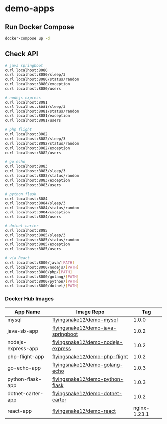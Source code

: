 # demo-apps

## Run Docker Compose

```bash
docker-compose up -d
```

## Check API

```bash
# java springboot
curl localhost:8080
curl localhost:8080/sleep/3
curl localhost:8080/status/random
curl localhost:8080/exception
curl localhost:8080/users

# nodejs express
curl localhost:8081
curl localhost:8081/sleep/3
curl localhost:8081/status/random
curl localhost:8081/exception
curl localhost:8081/users

# php flight
curl localhost:8082
curl localhost:8082/sleep/3
curl localhost:8082/status/random
curl localhost:8082/exception
curl localhost:8082/users

# go echo
curl localhost:8083
curl localhost:8083/sleep/3
curl localhost:8083/status/random
curl localhost:8083/exception
curl localhost:8083/users

# python flask
curl localhost:8084
curl localhost:8084/sleep/3
curl localhost:8084/status/random
curl localhost:8084/exception
curl localhost:8084/users

# dotnet carter
curl localhost:8085
curl localhost:8085/sleep/3
curl localhost:8085/status/random
curl localhost:8085/exception
curl localhost:8085/users

# via React
curl localhost:8000/java/[PATH]
curl localhost:8000/nodejs/[PATH]
curl localhost:8000/php/[PATH]
curl localhost:8000/golang/[PATH]
curl localhost:8000/python/[PATH]
curl localhost:8000/dotnet/[PATH]
```

### Docker Hub Images

| App Name           | Image Repo                                                                                        | Tag          |
| ------------------ | ------------------------------------------------------------------------------------------------- | ------------ |
| mysql              | [flyingsnake12/demo-mysql](https://hub.docker.com/r/flyingsnake12/demo-mysql)                     | 1.0.0        |
| java-sb-app        | [flyingsnake12/demo-java-springboot](https://hub.docker.com/r/flyingsnake12/demo-java-springboot) | 1.0.2        |
| nodejs-express-app | [flyingsnake12/demo-nodejs-express](https://hub.docker.com/r/flyingsnake12/demo-nodejs-express)   | 1.0.2        |
| php-flight-app     | [flyingsnake12/demo-php-flight](https://hub.docker.com/r/flyingsnake12/demo-php-flight)           | 1.0.2        |
| go-echo-app        | [flyingsnake12/demo-golang-echo](https://hub.docker.com/r/flyingsnake12/demo-golang-echo)         | 1.0.3        |
| python-flask-app   | [flyingsnake12/demo-python-flask](https://hub.docker.com/r/flyingsnake12/demo-python-flask)       | 1.0.3        |
| dotnet-carter-app  | [flyingsnake12/demo-dotnet-carter](https://hub.docker.com/r/flyingsnake12/demo-dotnet-carter)     | 1.0.2        |
| react-app          | [flyingsnake12/demo-react](https://hub.docker.com/r/flyingsnake12/demo-react)                     | nginx-1.23.1 |
